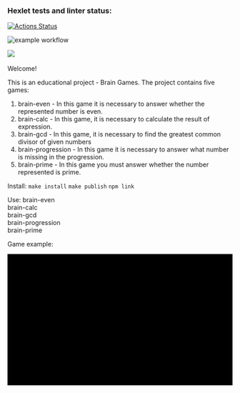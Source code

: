 ### Hexlet tests and linter status:
[![Actions Status](https://github.com/EdZev/frontend-project-lvl1/workflows/hexlet-check/badge.svg)](https://github.com/EdZev/frontend-project-lvl1/actions)

![example workflow](https://github.com/EdZev/frontend-project-lvl1/actions/workflows/eslint.yml/badge.svg)

<a href="https://codeclimate.com/github/codeclimate/codeclimate/maintainability"><img src="https://api.codeclimate.com/v1/badges/a99a88d28ad37a79dbf6/maintainability" /></a>

Welcome!

This is an educational project - Brain Games.
The project contains five games:
1) brain-even - In this game it is necessary to answer whether the represented number is even.<br />
2) brain-calc - In this game, it is necessary to calculate the result of expression.<br />
3) brain-gcd - In this game, it is necessary to find the greatest common divisor of given numbers<br />
4) brain-progression - In this game it is necessary to answer what number is missing in the progression.<br />
5) brain-prime -  In this game you must answer whether the number represented is prime. <br />

Install:
`make install`
`make publish`
`npm link`

Use:
brain-even<br />
brain-calc<br />
brain-gcd<br />
brain-progression<br />
brain-prime

Game example:

![](play_games.gif)
